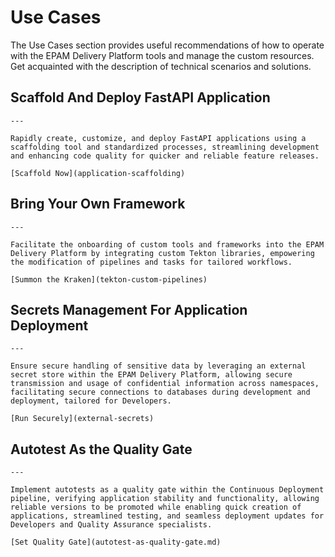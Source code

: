 # Use Cases

The Use Cases section provides useful recommendations of how to operate with the EPAM Delivery Platform tools and manage the custom resources. Get acquainted with the description of technical scenarios and solutions.

## Scaffold And Deploy FastAPI Application

    ---

    Rapidly create, customize, and deploy FastAPI applications using a scaffolding tool and standardized processes, streamlining development and enhancing code quality for quicker and reliable feature releases.

    [Scaffold Now](application-scaffolding)

## Bring Your Own Framework

    ---

    Facilitate the onboarding of custom tools and frameworks into the EPAM Delivery Platform by integrating custom Tekton libraries, empowering the modification of pipelines and tasks for tailored workflows.

    [Summon the Kraken](tekton-custom-pipelines)

## Secrets Management For Application Deployment

    ---

    Ensure secure handling of sensitive data by leveraging an external secret store within the EPAM Delivery Platform, allowing secure transmission and usage of confidential information across namespaces, facilitating secure connections to databases during development and deployment, tailored for Developers.

    [Run Securely](external-secrets)

## Autotest As the Quality Gate

    ---

    Implement autotests as a quality gate within the Continuous Deployment pipeline, verifying application stability and functionality, allowing reliable versions to be promoted while enabling quick creation of applications, streamlined testing, and seamless deployment updates for Developers and Quality Assurance specialists.

    [Set Quality Gate](autotest-as-quality-gate.md)
